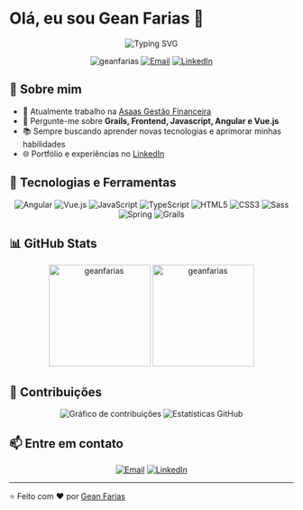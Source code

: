 # Olá, eu sou Gean Farias 👋

<div align="center">
  <img src="https://readme-typing-svg.herokuapp.com?font=Fira+Code&size=24&duration=3000&pause=1000&color=36BCF7FF&center=true&vCenter=true&width=600&lines=Desenvolvedor+Frontend+Apaixonado;Frontend+Developer+from+Brazil+🇧🇷;Angular+%7C+Vue.js+%7C+JavaScript+%7C+TypeScript" alt="Typing SVG" />
</div>

<p align="center">
  <img src="https://komarev.com/ghpvc/?username=geanfarias&label=Visualizações&color=0e75b6&style=flat" alt="geanfarias" />
  <a href="mailto:gean.farias@outlook.com"><img src="https://img.shields.io/badge/Email-gean.farias@outlook.com-blue" alt="Email" /></a>
  <a href="https://www.linkedin.com/in/geanfarias"><img src="https://img.shields.io/badge/LinkedIn-geanfarias-blue" alt="LinkedIn" /></a>
</p>

## 💫 Sobre mim

- 🔭 Atualmente trabalho na [Asaas Gestão Financeira](https://github.com/asaasdev/)
- 💬 Pergunte-me sobre **Grails, Frontend, Javascript, Angular e Vue.js**
- 📚 Sempre buscando aprender novas tecnologias e aprimorar minhas habilidades
- 🌐 Portfólio e experiências no [LinkedIn](https://www.linkedin.com/in/geanfarias)

## 🚀 Tecnologias e Ferramentas

<p align="center">
  <img src="https://img.shields.io/badge/Angular-DD0031?style=for-the-badge&logo=angular&logoColor=white" alt="Angular" />
  <img src="https://img.shields.io/badge/Vue.js-4FC08D?style=for-the-badge&logo=vue.js&logoColor=white" alt="Vue.js" />
  <img src="https://img.shields.io/badge/JavaScript-F7DF1E?style=for-the-badge&logo=javascript&logoColor=black" alt="JavaScript" />
  <img src="https://img.shields.io/badge/TypeScript-007ACC?style=for-the-badge&logo=typescript&logoColor=white" alt="TypeScript" />
  <img src="https://img.shields.io/badge/HTML5-E34F26?style=for-the-badge&logo=html5&logoColor=white" alt="HTML5" />
  <img src="https://img.shields.io/badge/CSS3-1572B6?style=for-the-badge&logo=css3&logoColor=white" alt="CSS3" />
  <img src="https://img.shields.io/badge/Sass-CC6699?style=for-the-badge&logo=sass&logoColor=white" alt="Sass" />
  <img src="https://img.shields.io/badge/Spring-6DB33F?style=for-the-badge&logo=spring&logoColor=white" alt="Spring" />
  <img src="https://img.shields.io/badge/Grails-feb672?style=for-the-badge&logo=grails&logoColor=white" alt="Grails" />
</p>

## 📊 GitHub Stats

<div align="center">
  <img height="180em" src="https://github-stats.geanfarias.dev/api/top-langs?username=geanfarias&show_icons=true&locale=pt-br&layout=compact&theme=tokyonight" alt="geanfarias" />
  <img height="180em" src="https://github-readme-streak-stats.herokuapp.com/?user=geanfarias&theme=tokyonight" alt="geanfarias" />
</div>

## 📌 Contribuições

<div align="center">
  <img src="https://github-profile-summary-cards.vercel.app/api/cards/profile-details?username=geanfarias&theme=tokyonight" alt="Gráfico de contribuições" />
  <img src="https://github-stats.geanfarias.dev/api?username=geanfarias&show_icons=true&theme=tokyonight" alt="Estatísticas GitHub" />
</div>

## 📫 Entre em contato

<p align="center">
  <a href="mailto:gean.farias@outlook.com"><img src="https://img.shields.io/badge/Microsoft_Outlook-0078D4?style=for-the-badge&logo=microsoft-outlook&logoColor=white" alt="Email" /></a>
  <a href="https://www.linkedin.com/in/geanfarias"><img src="https://img.shields.io/badge/LinkedIn-0077B5?style=for-the-badge&logo=linkedin&logoColor=white" alt="LinkedIn" /></a>
</p>

---

⭐️ Feito com ❤️ por [Gean Farias](https://github.com/geanfarias)
